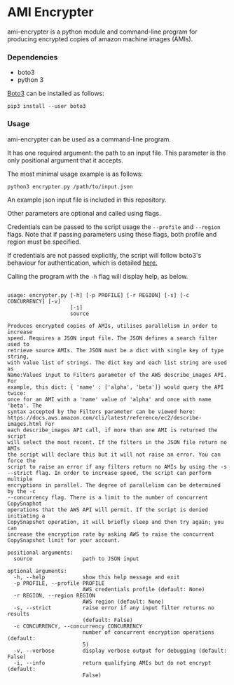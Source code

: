 AMI Encrypter
=============

ami-encrypter is a python module and command-line program for producing encrypted copies of amazon machine images (AMIs).


### Dependencies

* boto3
* python 3

[Boto3](https://boto3.amazonaws.com) can be installed as follows:

```shell
pip3 install --user boto3
```


### Usage

ami-encrypter can be used as a command-line program. 

It has one required argument: the path to an input file. This parameter is the only positional argument that it accepts.

The most minimal usage example is as follows:

```shell
python3 encrypter.py /path/to/input.json
```

An example json input file is included in this repository.

Other parameters are optional and called using flags.

Credentials can be passed to the script usage the `--profile` and `--region` flags. Note that if passing parameters using these flags, both profile and region must be specified.

If credentials are not passed explicitly, the script will follow boto3's behaviour for authentication, which is detailed [here.](https://boto3.amazonaws.com/v1/documentation/api/latest/guide/configuration.html)

Calling the program with the `-h` flag will display help, as below.

```shell

usage: encrypter.py [-h] [-p PROFILE] [-r REGION] [-s] [-c CONCURRENCY] [-v]
                    [-i]
                    source

Produces encrypted copies of AMIs, utilises parallelism in order to increase
speed. Requires a JSON input file. The JSON defines a search filter used to
retrieve source AMIs. The JSON must be a dict with single key of type string,
with value list of strings. The dict key and each list string are used as
Name:Values input to Filters parameter of the AWS describe_images API. For
example, this dict: { 'name' : ['alpha', 'beta']} would query the API twice:
once for an AMI with a 'name' value of 'alpha' and once with name 'beta'. The
syntax accepted by the Filters parameter can be viewed here:
https://docs.aws.amazon.com/cli/latest/reference/ec2/describe-images.html For
each describe_images API call, if more than one AMI is returned the script
will select the most recent. If the filters in the JSON file return no AMIs
the script will declare this but it will not raise an error. You can force the
script to raise an error if any filters return no AMIs by using the -s
--strict flag. In order to increase speed, the script can perform multiple
encryptions in parallel. The degree of parallelism can be determined by the -c
--concurrency flag. There is a limit to the number of concurrent CopySnaphot
operations that the AWS API will permit. If the script is denied initiating a
CopySnapshot operation, it will briefly sleep and then try again; you can
increase the encryption rate by asking AWS to raise the concurrent
CopySnapshot limit for your account.

positional arguments:
  source                path to JSON input

optional arguments:
  -h, --help            show this help message and exit
  -p PROFILE, --profile PROFILE
                        AWS credentials profile (default: None)
  -r REGION, --region REGION
                        AWS region (default: None)
  -s, --strict          raise error if any input filter returns no results
                        (default: False)
  -c CONCURRENCY, --concurrency CONCURRENCY
                        number of concurrent encryption operations (default:
                        5)
  -v, --verbose         display verbose output for debugging (default: False)
  -i, --info            return qualifying AMIs but do not encrypt (default:
                        False)

```

